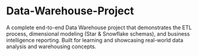 # Data-Warehouse-Project
A complete end-to-end Data Warehouse project that demonstrates the ETL process, dimensional modeling (Star &amp; Snowflake schemas), and business intelligence reporting. Built for learning and showcasing real-world data analysis and warehousing concepts.
